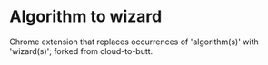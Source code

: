 Algorithm to wizard
=============

Chrome extension that replaces occurrences of 'algorithm(s)' with 'wizard(s)'; forked from cloud-to-butt.


